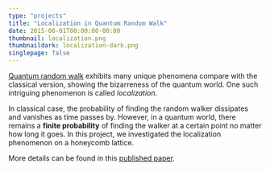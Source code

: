 ```yaml
---
type: "projects"
title: "Localization in Quantum Random Walk"
date: 2015-06-01T00:00:00-00:00
thumbnail: localization.png
thumbnaildark: localization-dark.png
singlepage: false
---
```


[Quantum random walk](https://en.wikipedia.org/wiki/Quantum_walk) exhibits many unique phenomena compare with the classical version, showing the bizarreness of the quantum world. One such intriguing phenomenon is called *localization*.

In classical case, the probability of finding the random walker dissipates and vanishes as time passes by. However, in a quantum world, there remains a **finite probability** of finding the walker at a certain point no matter how long it goes. In this project, we investigated the localization phenomenon on a honeycomb lattice.

More details can be found in this [published paper](https://journals.aps.org/pra/abstract/10.1103/PhysRevA.92.052305).

<!--more--> 


